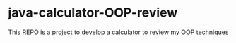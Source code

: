 # java-calculator-OOP-review
This REPO is a project to develop a calculator to review my OOP techniques 
